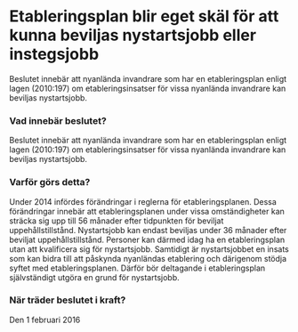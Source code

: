 # Etableringsplan blir eget skäl för att kunna beviljas nystartsjobb eller instegsjobb

Beslutet innebär att nyanlända invandrare som har en etableringsplan enligt lagen (2010:197\) om etableringsinsatser för vissa nyanlända invandrare kan beviljas nystartsjobb.


### Vad innebär beslutet?

Beslutet innebär att nyanlända invandrare som har en etableringsplan enligt lagen (2010:197\) om etableringsinsatser för vissa nyanlända invandrare kan beviljas nystartsjobb.

### Varför görs detta?

Under 2014 infördes förändringar i reglerna för etableringsplanen. Dessa förändringar innebär att etableringsplanen under vissa omständigheter kan sträcka sig upp till 56 månader efter tidpunkten för beviljat uppehållstillstånd. Nystartsjobb kan endast beviljas under 36 månader efter beviljat uppehållstillstånd. Personer kan därmed idag ha en etableringsplan utan att kvalificera sig för nystartsjobb. Samtidigt är nystartsjobbet en insats som kan bidra till att påskynda nyanländas etablering och därigenom stödja syftet med etableringsplanen. Därför bör deltagande i etableringsplan självständigt utgöra en grund för nystartsjobb.

### När träder beslutet i kraft?

Den 1 februari 2016
